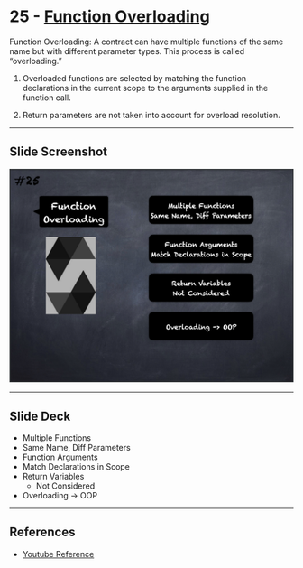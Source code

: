 # 25 - [Function Overloading](Function%20Overloading.md)
Function Overloading: A contract can have multiple functions of the same name but with different parameter types. This process is called “overloading.”

1.  Overloaded functions are selected by matching the function declarations in the current scope to the arguments supplied in the function call.
    
2.  Return parameters are not taken into account for overload resolution.

___
## Slide Screenshot
![025.png](../images/solidity101/025.png)
___
## Slide Deck
- Multiple Functions
- Same Name, Diff Parameters
- Function Arguments
- Match Declarations in Scope
- Return Variables
	- Not Considered
- Overloading -> OOP
___
## References
- [Youtube Reference](https://youtu.be/TCl1IcGl_3I?t=439)


